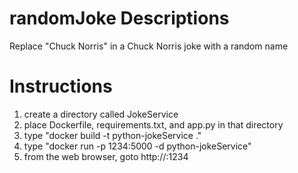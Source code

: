 # randomJoke Descriptions
Replace "Chuck Norris" in a Chuck Norris joke with a random name

# Instructions
1. create a directory called JokeService
2. place Dockerfile, requirements.txt, and app.py in that directory
3. type "docker build -t python-jokeService ."
4. type "docker run -p 1234:5000 -d python-jokeService"
5. from the web browser, goto http://<docker-ip>:1234
